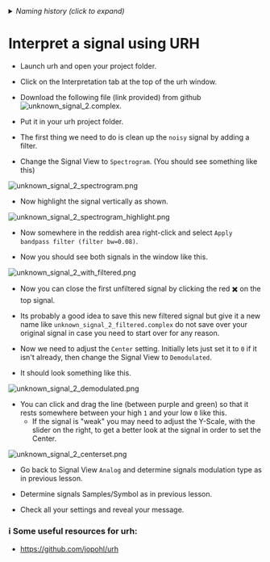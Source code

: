 
<details><summary><i>Naming history (click to expand)</i></summary>
<pre>
2023 May 22: 050_Interpret_unknown_noisy_signal.md
</pre>
</details>

# Interpret a signal using URH

- Launch urh and open your project folder.

- Click on the Interpretation tab at the top of the urh window.

- Download the following file (link provided) from github ![unknown_signal_2.complex](https://github.com/python-can-define-radio/sdr-course/blob/main/classroom_activities/Ch04_Analyzing_Signals_URH/unknown_signal_2.complex).

- Put it in your urh project folder.

- The first thing we need to do is clean up the `noisy` signal by adding a filter.

- Change the Signal View to `Spectrogram`. (You should see something like this)

![unknown_signal_2_spectrogram.png](https://github.com/python-can-define-radio/sdr-course/blob/main/classroom_activities/Chx_Misc/Images/unknown_signal_2_spectrogram.png?raw=true) 

- Now highlight the signal vertically as shown.

![unknown_signal_2_spectrogram_highlight.png](https://github.com/python-can-define-radio/sdr-course/blob/main/classroom_activities/Chx_Misc/Images/unknown_signal_2_spectrogram_highlight.png?raw=true)

- Now somewhere in the reddish area right-click and select `Apply bandpass filter (filter bw=0.08)`.

- Now you should see both signals in the window like this.

![unknown_signal_2_with_filtered.png](https://github.com/python-can-define-radio/sdr-course/blob/main/classroom_activities/Chx_Misc/Images/unknown_signal_2_with_filtered.png?raw=true)

- Now you can close the first unfiltered signal by clicking the red ✖️ on the top signal.

- Its probably a good idea to save this new filtered signal but give it a new name like `unknown_signal_2_filtered.complex` do not save over your original signal in case you need to start over for any reason.

- Now we need to adjust the `Center` setting. Initially lets just set it to `0` if it isn't already, then change the Signal View to `Demodulated`.

- It should look something like this.

![unknown_signal_2_demodulated.png](https://github.com/python-can-define-radio/sdr-course/blob/main/classroom_activities/Chx_Misc/Images/unknown_signal_2_demodulated.png?raw=true)

- You can click and drag the line (between purple and green) so that it rests somewhere between your high `1` and your low `0` like this.
    - If the signal is "weak" you may need to adjust the Y-Scale, with the slider on the right, to get a better look at the signal in order to set the Center.

![unknown_signal_2_centerset.png](https://github.com/python-can-define-radio/sdr-course/blob/main/classroom_activities/Chx_Misc/Images/unknown_signal_2_centerset.png?raw=true)

- Go back to Signal View `Analog` and determine signals modulation type as in previous lesson.

- Determine signals Samples/Symbol as in previous lesson.

- Check all your settings and reveal your message.


### ℹ️ Some useful resources for urh:

- https://github.com/jopohl/urh
